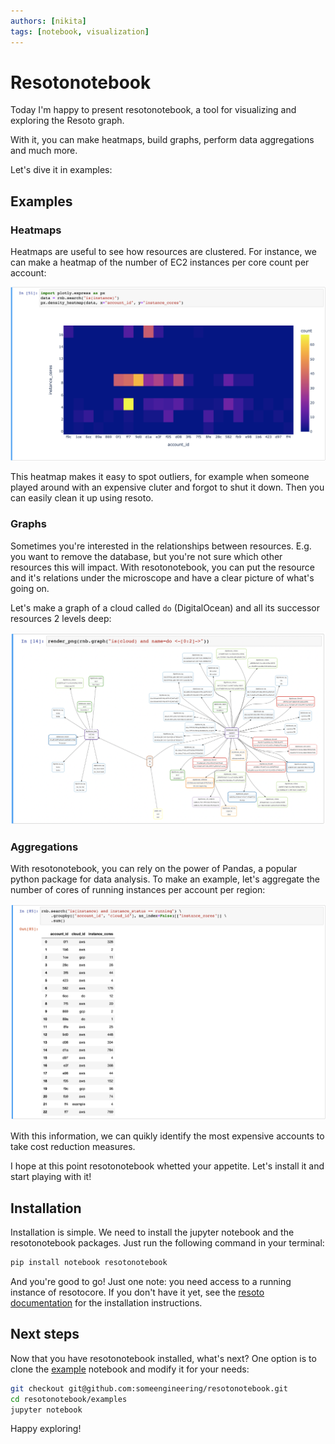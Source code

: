 ```yaml
---
authors: [nikita]
tags: [notebook, visualization]
---
```


# Resotonotebook

Today I'm happy to present resotonotebook, a tool for visualizing and exploring the Resoto graph.

With it, you can make heatmaps, build graphs, perform data aggregations and much more.

Let's dive it in examples:

## Examples

### Heatmaps

Heatmaps are useful to see how resources are clustered. For instance, we can make a heatmap of the number of EC2 instances per core count per account:

![Heatmap](./img/plotly_heatmap.png)

This heatmap makes it easy to spot outliers, for example when someone played around with an expensive cluter and forgot to shut it down. Then you can easily clean it up using resoto.

### Graphs

Sometimes you're interested in the relationships between resources. E.g. you want to remove the database, but you're not sure which other resources this will impact. With resotonotebook, you can put the resource and it's relations under the microscope and have a clear picture of what's going on.

Let's make a graph of a cloud called `do` (DigitalOcean) and all its successor resources 2 levels deep:

![Heatmap](./img/render_cloud_do.png)

### Aggregations

With resotonotebook, you can rely on the power of Pandas, a popular python package for data analysis. To make an example, let's aggregate the number of cores of running instances per account per region:

![Aggregation](./img/aggregation-2.png)

With this information, we can quikly identify the most expensive accounts to take cost reduction measures.

I hope at this point resotonotebook whetted your appetite. Let's install it and start playing with it!

## Installation

Installation is simple. We need to install the jupyter notebook and the resotonotebook packages. Just run the following command in your terminal:

```bash
pip install notebook resotonotebook
```

And you're good to go! Just one note: you need access to a running instance of resotocore. If you don't have it yet, see the [resoto documentation](https://resoto.com/docs/getting-started) for the installation instructions.

## Next steps

Now that you have resotonotebook installed, what's next? One option is to clone the [example](https://github.com/someengineering/resotonotebook/blob/main/examples/example.ipynb) notebook and modify it for your needs:

```bash
git checkout git@github.com:someengineering/resotonotebook.git
cd resotonotebook/examples
jupyter notebook
```

Happy exploring!

